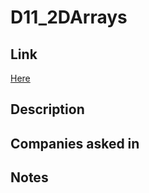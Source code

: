 # D11_2DArrays

## Link

[Here](https://www.hackerrank.com/challenges/30-2d-arrays)

## Description

## Companies asked in

## Notes